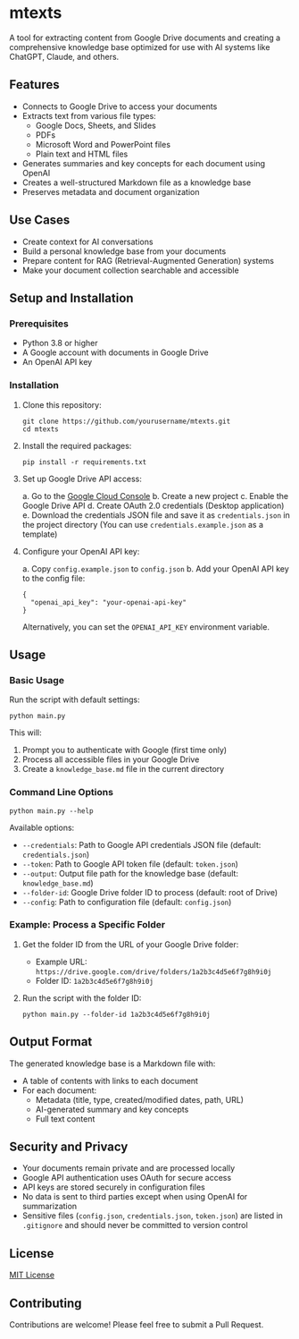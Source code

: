 # mtexts

A tool for extracting content from Google Drive documents and creating a comprehensive knowledge base optimized for use with AI systems like ChatGPT, Claude, and others.

## Features

- Connects to Google Drive to access your documents
- Extracts text from various file types:
  - Google Docs, Sheets, and Slides
  - PDFs
  - Microsoft Word and PowerPoint files
  - Plain text and HTML files
- Generates summaries and key concepts for each document using OpenAI
- Creates a well-structured Markdown file as a knowledge base
- Preserves metadata and document organization

## Use Cases

- Create context for AI conversations
- Build a personal knowledge base from your documents
- Prepare content for RAG (Retrieval-Augmented Generation) systems
- Make your document collection searchable and accessible

## Setup and Installation

### Prerequisites

- Python 3.8 or higher
- A Google account with documents in Google Drive
- An OpenAI API key

### Installation

1. Clone this repository:
   ```
   git clone https://github.com/yourusername/mtexts.git
   cd mtexts
   ```

2. Install the required packages:
   ```
   pip install -r requirements.txt
   ```

3. Set up Google Drive API access:
   
   a. Go to the [Google Cloud Console](https://console.cloud.google.com/)
   b. Create a new project
   c. Enable the Google Drive API
   d. Create OAuth 2.0 credentials (Desktop application)
   e. Download the credentials JSON file and save it as `credentials.json` in the project directory
      (You can use `credentials.example.json` as a template)

4. Configure your OpenAI API key:
   
   a. Copy `config.example.json` to `config.json`
   b. Add your OpenAI API key to the config file:
   ```
   {
     "openai_api_key": "your-openai-api-key"
   }
   ```
   
   Alternatively, you can set the `OPENAI_API_KEY` environment variable.

## Usage

### Basic Usage

Run the script with default settings:

```
python main.py
```

This will:
1. Prompt you to authenticate with Google (first time only)
2. Process all accessible files in your Google Drive
3. Create a `knowledge_base.md` file in the current directory

### Command Line Options

```
python main.py --help
```

Available options:

- `--credentials`: Path to Google API credentials JSON file (default: `credentials.json`)
- `--token`: Path to Google API token file (default: `token.json`)
- `--output`: Output file path for the knowledge base (default: `knowledge_base.md`)
- `--folder-id`: Google Drive folder ID to process (default: root of Drive)
- `--config`: Path to configuration file (default: `config.json`)

### Example: Process a Specific Folder

1. Get the folder ID from the URL of your Google Drive folder:
   - Example URL: `https://drive.google.com/drive/folders/1a2b3c4d5e6f7g8h9i0j`
   - Folder ID: `1a2b3c4d5e6f7g8h9i0j`

2. Run the script with the folder ID:
   ```
   python main.py --folder-id 1a2b3c4d5e6f7g8h9i0j
   ```

## Output Format

The generated knowledge base is a Markdown file with:

- A table of contents with links to each document
- For each document:
  - Metadata (title, type, created/modified dates, path, URL)
  - AI-generated summary and key concepts
  - Full text content

## Security and Privacy

- Your documents remain private and are processed locally
- Google API authentication uses OAuth for secure access
- API keys are stored securely in configuration files
- No data is sent to third parties except when using OpenAI for summarization
- Sensitive files (`config.json`, `credentials.json`, `token.json`) are listed in `.gitignore` and should never be committed to version control

## License

[MIT License](LICENSE)

## Contributing

Contributions are welcome! Please feel free to submit a Pull Request.
